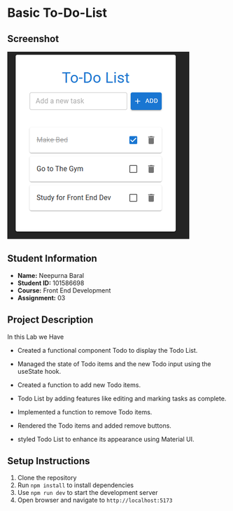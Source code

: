 # Basic To-Do-List 

## Screenshot
![Todo List App Screenshot](./src/assets/screenshot.png)

## Student Information
- **Name:** Neepurna Baral
- **Student ID:** 101586698
- **Course:** Front End Development
- **Assignment:** 03

## Project Description
In this Lab we Have 
- Created a functional component Todo to display the Todo List.
- Managed the state of Todo items and the new Todo input using the useState hook.
- Created a function to add new Todo items.
-  Todo List by adding features like editing and marking tasks as
complete.
 
- Implemented a function to remove Todo items.
- Rendered the Todo items and added remove buttons.
- styled  Todo List to enhance its appearance using Material UI.



## Setup Instructions
1. Clone the repository
2. Run `npm install` to install dependencies
3. Use `npm run dev` to start the development server
4. Open browser and navigate to `http://localhost:5173`


